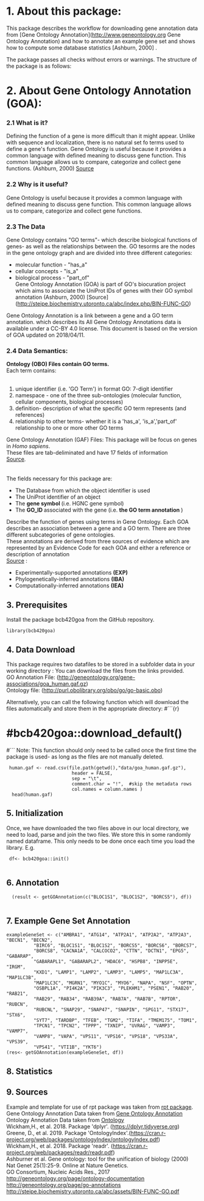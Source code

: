 # 1. About this package:
This package describes the workflow for downloading gene annotation data from [Gene Ontology Annotation](http://www.geneontology.org Gene Ontology Annotation) and how to annotate an example gene set and shows how to compute some database statistics [Ashburn, 2000] .

The package passes all checks without errors or warnings.
The structure of the package is as follows:


# 2. About Gene Ontology Annotation (GOA):
###   2.1  What is it?

Defining the function of a gene is more difficult than it might appear. Unlike with sequence and localization, there is no natural set fo terms used to define a gene's function. Gene Ontology is useful because it provides a common language with defined meaning to discuss gene function. This common language allows us to compare, categorize and collect gene functions. (Ashburn, 2000) [Source](http://steipe.biochemistry.utoronto.ca/abc/assets/BIN-FUNC-GO.pdf) 

###   2.2  Why is it useful?

Gene Ontology is useful because it provides a common language with defined meaning to discuss gene function. This common language allows us to compare, categorize and collect gene functions.


### 2.3 The Data
Gene Ontology contains "GO terms"- which describe biological functions of genes- as well as the
relationships between the. GO tesorms are the nodes in the gene ontology graph and are divided into three different categories: <br>
 * molecular function  - "has_a" <br>
 * cellular concepts - "is_a" <br>
 * biological process - "part_of" <br>
Gene Ontology Annotation (GOA) is part of GO's biocuration project which aims to associate the UniProt IDs of genes with their GO symbol annotation (Ashburn, 2000)
[Source] (http://steipe.biochemistry.utoronto.ca/abc/index.php/BIN-FUNC-GO)

Gene Ontology Annotation is a link between a gene and a GO term annotation. 
which describes its 
All Gene Ontology Annotations data is available under a CC-BY 4.0 license. This document is based on the version of GOA updated on 2018/04/11. 

### 2.4 Data Semantics:
<b>Ontology (OBO) Files contain GO terms.</b> <br>
Each term contains: <br>
<br>
1. unique identifier (i.e. 'GO Term') in format GO: 7-digit identifier<br>
2. namespace - one of the three sub-ontologies (molecular function, cellular components, biological processes)<br>
3. definition- description of what the specific GO term represents (and references) <br>
4.  relationship to other terms- whether it is a 'has_a', 'is_a','part_of' relationship to one or more other GO terms<br>

Gene Ontology Annotation (GAF) Files:
This package will be focus on genes in <i>Homo sapiens</i>.<br>
These files are tab-deliminated and have 17 fields of information <br> [Source](http://geneontology.org/page/go-annotation-file-gaf-format-21).<br>
<br>
<br>
The fields necessary for this package are:<br>
* The Database from which the object identifier is used <br>
* The UniProt identifier of an object <br>
* The <b> gene symbol </b> (i.e. HGNC gene symbol) <br>
* The <b> GO_ID </b> associated with the gene (i.e. <b> the GO term annotation </b>) <br>

Describe the function of genes using terms in Gene Ontology. Each GOA describes an association between a gene and a GO term. There are three different subcategories of gene ontologies. <br>
These annotations are derived from three sources of evidence which are represented by an Evidence Code for each GOA and either a reference or description of annotation <br>
[Source](http://geneontology.org/page/go-annotations ) : <br>
* Experimentally-supported annotations <b> (EXP) </b> <br> 
* Phylogenetically-inferred annotations <b> (IBA) </b> <br>
* Computationally-inferred annotations <b> (IEA) </b> <br>

## 3. Prerequisites
Install the package bcb420goa from the GitHub repository.
```{r}
library(bcb420goa)
```

## 4. Data Download
This package requires two datafiles to be stored in a subfolder data in your working directory :
You can download the files from the links provided. <br>
GO Annotation File: (http://geneontology.org/gene-associations/goa_human.gaf.gz) <br>
Ontology file: (http://purl.obolibrary.org/obo/go/go-basic.obo) <br>

Alternatively, you can call the following function which will download the files 
automatically and store them in the appropriate directory:
#```{r}
# #bcb420goa::download_default()
#```
Note: This function should only need to be called once the first time the package is used- as 
long as the files are not manually deleted.
```{r}
 human.gaf <- read.csv(file.path(getwd(),"data/goa_human.gaf.gz"),
                        header = FALSE,
                        sep = "\t",
                        comment.char = "!",  #skip the metadata rows
                        col.names = column.names )
  head(human.gaf)
```


## 5. Initialization
Once, we have downloaded the two files above in our local directory, we need to load, parse and 
join the two files. We store this in some randomly named dataframe. This only needs to be done
once each time you load the library.  E.g.
```{r}
 df<- bcb420goa::init()
 
```

## 6. Annotation

```{r}
  (result <- getGOAnnotation(c("BLOC1S1", "BLOC1S2", "BORCS5"), df))
  
```

## 7. Example Gene Set Annotation

```{r}
exampleGeneSet <- c("AMBRA1", "ATG14", "ATP2A1", "ATP2A2", "ATP2A3", "BECN1", "BECN2",
          "BIRC6", "BLOC1S1", "BLOC1S2", "BORCS5", "BORCS6", "BORCS7",
          "BORCS8", "CACNA1A", "CALCOCO2", "CTTN", "DCTN1", "EPG5", "GABARAP",
          "GABARAPL1", "GABARAPL2", "HDAC6", "HSPB8", "INPP5E", "IRGM",
          "KXD1", "LAMP1", "LAMP2", "LAMP3", "LAMP5", "MAP1LC3A", "MAP1LC3B",
          "MAP1LC3C", "MGRN1", "MYO1C", "MYO6", "NAPA", "NSF", "OPTN",
          "OSBPL1A", "PI4K2A", "PIK3C3", "PLEKHM1", "PSEN1", "RAB20", "RAB21",
          "RAB29", "RAB34", "RAB39A", "RAB7A", "RAB7B", "RPTOR", "RUBCN",
          "RUBCNL", "SNAP29", "SNAP47", "SNAPIN", "SPG11", "STX17", "STX6",
          "SYT7", "TARDBP", "TFEB", "TGM2", "TIFA", "TMEM175", "TOM1",
          "TPCN1", "TPCN2", "TPPP", "TXNIP", "UVRAG", "VAMP3", "VAMP7",
          "VAMP8", "VAPA", "VPS11", "VPS16", "VPS18", "VPS33A", "VPS39",
          "VPS41", "VTI1B", "YKT6")
(res<- getGOAnnotation(exampleGeneSet, df))

```

## 8. Statistics

## 9. Sources
Example and template for use of rpt package was taken from 
[rpt package](https://github.com/hyginn/rpt). <br>
Gene Ontology Annotation Data taken from [Gene Ontology Annotation](http://geneontology.org/page/download-go-annotations)<br>
Ontology Annotation Data taken from [Ontology](http://purl.obolibrary.org/obo/go.obo)<br>
Wickham,H., et al. 2018. Package 'dplyr'. (https://dplyr.tidyverse.org)<br>
Greene, D., et al. 2019. Package 'OntologyIndex'.(https://cran.r-project.org/web/packages/ontologyIndex/ontologyIndex.pdf)<br>
Wickham,H., et al. 2018. Package 'readr'.
(https://cran.r-project.org/web/packages/readr/readr.pdf)<br>
Ashburner et al. Gene ontology: tool for the unification of biology (2000) Nat Genet 25(1):25-9. Online at Nature Genetics.<br>
GO Consortium, Nucleic Acids Res., 2017 <br>
http://geneontology.org/page/ontology-documentation <br>
http://geneontology.org/page/go-annotations <br>
http://steipe.biochemistry.utoronto.ca/abc/assets/BIN-FUNC-GO.pdf <br>

